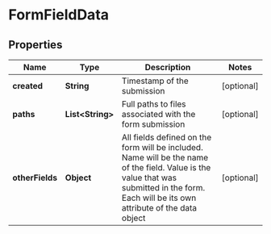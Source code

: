 
# FormFieldData

## Properties
Name | Type | Description | Notes
------------ | ------------- | ------------- | -------------
**created** | **String** | Timestamp of the submission |  [optional]
**paths** | **List&lt;String&gt;** | Full paths to files associated with the form submission |  [optional]
**otherFields** | **Object** | All fields defined on the form will be included. Name will be the name of the field. Value is the value that was submitted in the form. Each will be its own attribute of the data object |  [optional]



